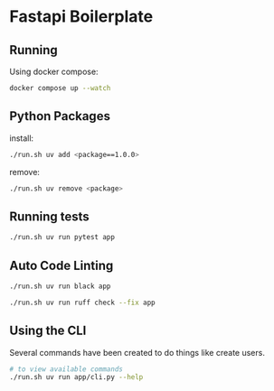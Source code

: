 # Fastapi Boilerplate

## Running

Using docker compose:
```bash
docker compose up --watch
```

## Python Packages

install:
```bash
./run.sh uv add <package==1.0.0>
```

remove:
```bash
./run.sh uv remove <package>
```

## Running tests

```bash
./run.sh uv run pytest app
```

## Auto Code Linting

```bash
./run.sh uv run black app
```

```bash
./run.sh uv run ruff check --fix app
```

## Using the CLI

Several commands have been created to do things like create users.
```bash
# to view available commands
./run.sh uv run app/cli.py --help
```
